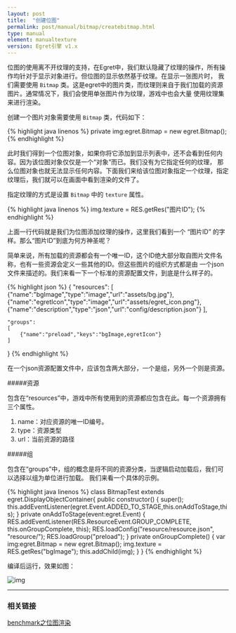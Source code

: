 ```yaml
---
layout: post
title:  "创建位图"
permalink: post/manual/bitmap/createbitmap.html
type: manual
element: manualtexture
version: Egret引擎 v1.x
---
```


位图的使用离不开纹理的支持，在Egret中，我们默认隐藏了纹理的操作，所有操作均针对于显示对象进行。但位图的显示依然基于纹理。在显示一张图片时，
我们需要使用 `Bitmap` 类。这是egret中的图片类，而纹理则来自于我们加载的资源图片。通常情况下，我们会使用单张图片作为纹理，游戏中也会大量
使用纹理集来进行渲染。

创建一个图片对象需要使用 `Bitmap` 类，代码如下：

{% highlight java linenos %}
private img:egret.Bitmap = new egret.Bitmap();
{% endhighlight %}

此时我们得到一个位图对象，如果你将它添加到显示列表中，还不会看到任何内容。因为该位图对象仅仅是一个“对象”而已。我们没有为它指定任何的纹理，
那么位图对象也就无法显示任何内容。下面我们来给该位图对象指定一个纹理，指定纹理后，我们就可以在画面中看到渲染的文件了。

指定纹理的方式是设置 `Bitmap` 中的 `texture` 属性。

{% highlight java linenos %}
img.texture = RES.getRes("图片ID");
{% endhighlight %}

上面一行代码就是我们为位图添加纹理的操作，这里我们看到一个 “图片ID” 的字样。那么“图片ID”到底为何方神圣呢？

简单来说，所有加载的资源都会有一个唯一ID，这个ID绝大部分取自图片文件名称，也有一些资源会定义一些其他的ID。但这些图片的组织方式都是由
一个json文件来描述的。我们来看一下一个标准的资源配置文件，到底是什么样子的。

{% highlight json %}
{
    "resources":
	[
		{"name":"bgImage","type":"image","url":"assets/bg.jpg"},
		{"name":"egretIcon","type":"image","url":"assets/egret_icon.png"},
        {"name":"description","type":"json","url":"config/description.json"}
	],

    "groups":
	[
        {"name":"preload","keys":"bgImage,egretIcon"}
	]
}
{% endhighlight %}

在一个json资源配置文件中，应该包含两大部分，一个是组，另外一个则是资源。

#####资源

包含在“resources”中，游戏中所有使用到的资源都应包含在此。每一个资源拥有三个属性。

1. name：对应资源的唯一ID编号。
2. type：资源类型
3. url：当前资源的路径

#####组

包含在“groups”中，组的概念是将不同的资源分类，当逻辑启动加载后，我们可以选择以组为单位进行加载。
我们来看一个具体的示例。

{% highlight java linenos %}
class BitmapTest extends egret.DisplayObjectContainer{
    public constructor()
    {
        super();
        this.addEventListener(egret.Event.ADDED_TO_STAGE,this.onAddToStage,this);
    }
    private onAddToStage(event:egret.Event) {
        RES.addEventListener(RES.ResourceEvent.GROUP_COMPLETE, this.onGroupComplete, this);
        RES.loadConfig("resource/resource.json", "resource/");
        RES.loadGroup("preload");
    }
    private onGroupComplete()
    {
        var img:egret.Bitmap = new egret.Bitmap();
        img.texture = RES.getRes("bgImage");
        this.addChild(img);
    }
}
{% endhighlight %}

编译后运行，效果如图：

![img]({{site.baseurl}}/assets/img/createbitmap1.jpg)
     
     
----

### 相关链接

<a href="{{site.baseurl}}/jkdoc/benchmark-bitmap.html" target="_blank">benchmark之位图渲染</a>


